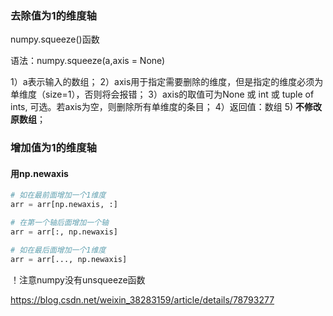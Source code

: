 ### 去除值为1的维度轴

numpy.squeeze()函数

语法：numpy.squeeze(a,axis = None)

 1）a表示输入的数组；
 2）axis用于指定需要删除的维度，但是指定的维度必须为单维度（size=1），否则将会报错；
 3）axis的取值可为None 或 int 或 tuple of ints, 可选。若axis为空，则删除所有单维度的条目；
 4）返回值：数组
 5)  **不修改原数组**；



### 增加值为1的维度轴

#### 用np.newaxis

```python
# 如在最前面增加一个1维度
arr = arr[np.newaxis, :]

# 在第一个轴后面增加一个轴
arr = arr[:, np.newaxis]

# 如在最后面增加一个1维度
arr = arr[..., np.newaxis]
```





！注意numpy没有unsqueeze函数



https://blog.csdn.net/weixin_38283159/article/details/78793277